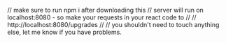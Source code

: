 // make sure to run npm i after downloading this
// server will run on localhost:8080 - so make your requests in your react code to 
// 
// http://localhost:8080/upgrades
// 
// you shouldn't need to touch anything else, let me know if you have problems.